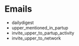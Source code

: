 # Emails

* dailydigest
* upper_mentioned_in_partup
* invite_upper_to_partup_activity
* invite_upper_to_network